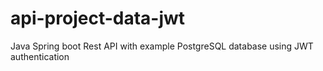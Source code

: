 # api-project-data-jwt
Java Spring boot Rest API with example PostgreSQL database using JWT authentication
